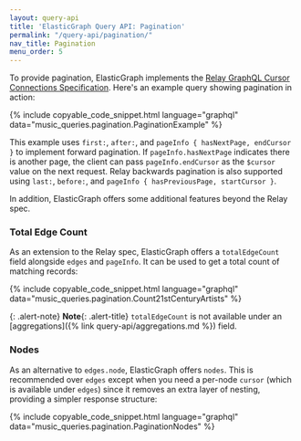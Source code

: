 ```yaml
---
layout: query-api
title: 'ElasticGraph Query API: Pagination'
permalink: "/query-api/pagination/"
nav_title: Pagination
menu_order: 5
---
```

To provide pagination, ElasticGraph implements the [Relay GraphQL Cursor Connections
Specification](https://relay.dev/graphql/connections.htm). Here's an example query showing
pagination in action:

{% include copyable_code_snippet.html language="graphql" data="music_queries.pagination.PaginationExample" %}

This example uses `first:`, `after:`, and `pageInfo { hasNextPage, endCursor }` to implement forward pagination.
If `pageInfo.hasNextPage` indicates there is another page, the client can pass `pageInfo.endCursor` as the
`$cursor` value on the next request. Relay backwards pagination is also supported using `last:`, `before:`,
and `pageInfo { hasPreviousPage, startCursor }`.

In addition, ElasticGraph offers some additional features beyond the Relay spec.

### Total Edge Count

As an extension to the Relay spec, ElasticGraph offers a `totalEdgeCount` field alongside `edges` and `pageInfo`.
It can be used to get a total count of matching records:

{% include copyable_code_snippet.html language="graphql" data="music_queries.pagination.Count21stCenturyArtists" %}

{: .alert-note}
**Note**{: .alert-title}
`totalEdgeCount` is not available under an [aggregations]({% link query-api/aggregations.md %}) field.

### Nodes

As an alternative to `edges.node`, ElasticGraph offers `nodes`. This is recommended over `edges` except when you need
a per-node `cursor` (which is available under `edges`) since it removes an extra layer of nesting, providing a simpler
response structure:

{% include copyable_code_snippet.html language="graphql" data="music_queries.pagination.PaginationNodes" %}
